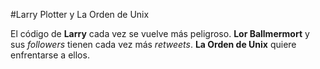 #Larry Plotter y La Orden de Unix

El código de **Larry** cada vez se vuelve más peligroso.
**Lor Ballmermort** y sus *followers* tienen cada vez más *retweets*.
**La Orden de Unix** quiere enfrentarse a ellos. 

